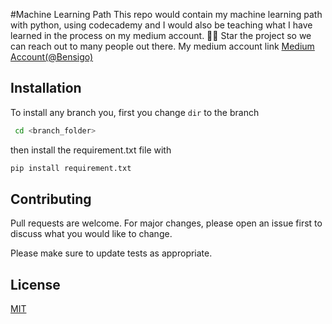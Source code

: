 #Machine Learning Path
This repo would contain my machine learning path with python, using codecademy and I would also be teaching what I have learned in the process on my medium account. 🙏🏾 Star the project so we can reach out to many people out there.
My medium account link
[Medium Account(@Bensigo)](https://medium.com/@bensigo)

## Installation
To install any branch you, first you change ``dir`` to the branch
```bash
 cd <branch_folder> 
 ```
 then install the requirement.txt file with 
 ```python 
 pip install requirement.txt
 ```
 
 ## Contributing
Pull requests are welcome. For major changes, please open an issue first to discuss what you would like to change.

Please make sure to update tests as appropriate.

 ## License
[MIT](https://choosealicense.com/licenses/mit/)
 


